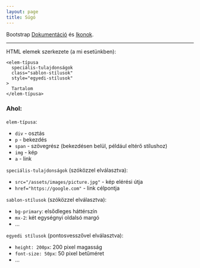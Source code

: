 ```yaml
---
layout: page
title: Súgó
---
```


Bootstrap [Dokumentáció](https://getbootstrap.com/docs) és [Ikonok](https://icons.getbootstrap.com).

---

HTML elemek szerkezete (a mi esetünkben):
```
<elem-típusa
  speciális-tulajdonságok
  class="sablon-stílusok"
  style="egyedi-stílusok"
>
  Tartalom
</elem-típusa>
```
### Ahol:

`elem-típusa`:
  + `div` - osztás
  + `p` - bekezdés
  + `span` - szövegrész (bekezdésen belül, például eltérő stílushoz)
  + `img` - kép
  + `a` - link

`speciális-tulajdonságok` (szóközzel elválasztva):
  + `src="/assets/images/picture.jpg"` - kép elérési útja
  + `href="https://google.com"` - link célpontja 

`sablon-stílusok` (szóközzel elválasztva):
  + `bg-primary`: elsődleges háttérszín
  + `mx-2`: két egységnyi oldalsó margó
  + ...

`egyedi stílusok` (pontosvesszővel elválasztva):
  + `height: 200px`: 200 pixel magasság
  + `font-size: 50px`: 50 pixel betűméret
  + ...
